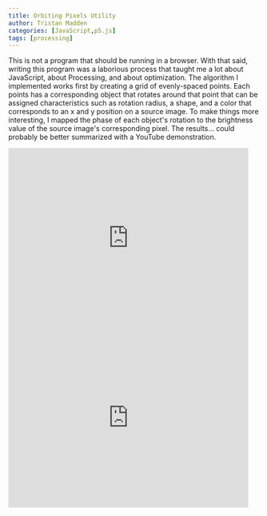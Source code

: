 ```yaml
---
title: Orbiting Pixels Utility
author: Tristan Madden
categories: [JavaScript,p5.js]
tags: [processing]
---
```

This is not a program that should be running in a browser. With that said, writing this program was a laborious process that taught me a lot about JavaScript, about Processing, and about optimization. The algorithm I implemented works first by creating a grid of evenly-spaced points. Each points has a corresponding object that rotates around that point that can be assigned characteristics such as rotation radius, a shape, and a color that corresponds to an x and y position on a source image. To make things more interesting, I mapped the phase of each object's rotation to the brightness value of the source image's corresponding pixel. The results... could probably be better summarized with a YouTube demonstration.
<iframe src="https://www.youtube.com/embed/wScbpI7JfZ0?feature=oembed" allowfullscreen="allowfullscreen" width="480" height="360" frameborder="0"></iframe>
<iframe src="https://www.youtube.com/embed/-dvcPju6q5o?feature=oembed" allowfullscreen="allowfullscreen" width="480" height="360" frameborder="0"></iframe>